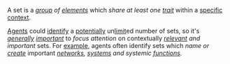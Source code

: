 A set is a *[group](https://github.com/gcassel/Modular-Organization-Terminology/blob/master/terms/group.md) of [elements](https://github.com/gcassel/Modular-Organization-Terminology/blob/master/terms/element.md)* which *share at least one [trait](https://github.com/gcassel/Modular-Organization-Terminology/blob/master/terms/trait.md)* within a [specific](https://github.com/gcassel/Modular-Organization-Terminology/blob/master/terms/specific.md) [context](https://github.com/gcassel/Modular-Organization-Terminology/blob/master/terms/context.md).

[Agents](https://github.com/gcassel/Modular-Organization-Terminology/blob/master/terms/agent.md) could [identify](https://github.com/gcassel/Modular-Organization-Terminology/blob/master/terms/identify.md) a [potentially](https://github.com/gcassel/Modular-Organization-Terminology/blob/master/terms/potential.md) un[limit](https://github.com/gcassel/Modular-Organization-Terminology/blob/master/terms/limit.md)ed number of sets, so it's *[generally](https://github.com/gcassel/Modular-Organization-Terminology/blob/master/terms/generic.md) [important](https://github.com/gcassel/Modular-Organization-Terminology/blob/master/terms/important.md)* to *focus attention* on contextually *[relevant](https://github.com/gcassel/Modular-Organization-Terminology/blob/master/terms/relevance.md) and important* sets.  For [example](https://github.com/gcassel/Modular-Organization-Terminology/blob/master/terms/example.md), agents often identify sets which *name or [create](https://github.com/gcassel/Modular-Organization-Terminology/blob/master/terms/creation.md)* important *[networks](https://github.com/gcassel/Modular-Organization-Terminology/blob/master/terms/network.md), [systems](https://github.com/gcassel/Modular-Organization-Terminology/blob/master/terms/system.md) and systemic [functions](https://github.com/gcassel/Modular-Organization-Terminology/blob/master/terms/function.md)*. 

